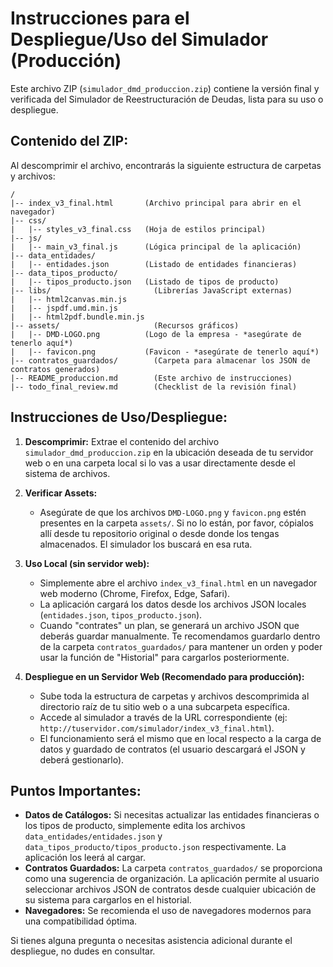 # Instrucciones para el Despliegue/Uso del Simulador (Producción)

Este archivo ZIP (`simulador_dmd_produccion.zip`) contiene la versión final y verificada del Simulador de Reestructuración de Deudas, lista para su uso o despliegue.

## Contenido del ZIP:

Al descomprimir el archivo, encontrarás la siguiente estructura de carpetas y archivos:

```
/
|-- index_v3_final.html       (Archivo principal para abrir en el navegador)
|-- css/
|   |-- styles_v3_final.css   (Hoja de estilos principal)
|-- js/
|   |-- main_v3_final.js      (Lógica principal de la aplicación)
|-- data_entidades/
|   |-- entidades.json        (Listado de entidades financieras)
|-- data_tipos_producto/
|   |-- tipos_producto.json   (Listado de tipos de producto)
|-- libs/                       (Librerías JavaScript externas)
|   |-- html2canvas.min.js
|   |-- jspdf.umd.min.js
|   |-- html2pdf.bundle.min.js
|-- assets/                     (Recursos gráficos)
|   |-- DMD-LOGO.png          (Logo de la empresa - *asegúrate de tenerlo aquí*)
|   |-- favicon.png           (Favicon - *asegúrate de tenerlo aquí*)
|-- contratos_guardados/        (Carpeta para almacenar los JSON de contratos generados)
|-- README_produccion.md        (Este archivo de instrucciones)
|-- todo_final_review.md        (Checklist de la revisión final)
```

## Instrucciones de Uso/Despliegue:

1.  **Descomprimir:** Extrae el contenido del archivo `simulador_dmd_produccion.zip` en la ubicación deseada de tu servidor web o en una carpeta local si lo vas a usar directamente desde el sistema de archivos.

2.  **Verificar Assets:**
    *   Asegúrate de que los archivos `DMD-LOGO.png` y `favicon.png` estén presentes en la carpeta `assets/`. Si no lo están, por favor, cópialos allí desde tu repositorio original o desde donde los tengas almacenados. El simulador los buscará en esa ruta.

3.  **Uso Local (sin servidor web):**
    *   Simplemente abre el archivo `index_v3_final.html` en un navegador web moderno (Chrome, Firefox, Edge, Safari).
    *   La aplicación cargará los datos desde los archivos JSON locales (`entidades.json`, `tipos_producto.json`).
    *   Cuando "contrates" un plan, se generará un archivo JSON que deberás guardar manualmente. Te recomendamos guardarlo dentro de la carpeta `contratos_guardados/` para mantener un orden y poder usar la función de "Historial" para cargarlos posteriormente.

4.  **Despliegue en un Servidor Web (Recomendado para producción):**
    *   Sube toda la estructura de carpetas y archivos descomprimida al directorio raíz de tu sitio web o a una subcarpeta específica.
    *   Accede al simulador a través de la URL correspondiente (ej: `http://tuservidor.com/simulador/index_v3_final.html`).
    *   El funcionamiento será el mismo que en local respecto a la carga de datos y guardado de contratos (el usuario descargará el JSON y deberá gestionarlo).

## Puntos Importantes:

*   **Datos de Catálogos:** Si necesitas actualizar las entidades financieras o los tipos de producto, simplemente edita los archivos `data_entidades/entidades.json` y `data_tipos_producto/tipos_producto.json` respectivamente. La aplicación los leerá al cargar.
*   **Contratos Guardados:** La carpeta `contratos_guardados/` se proporciona como una sugerencia de organización. La aplicación permite al usuario seleccionar archivos JSON de contratos desde cualquier ubicación de su sistema para cargarlos en el historial.
*   **Navegadores:** Se recomienda el uso de navegadores modernos para una compatibilidad óptima.

Si tienes alguna pregunta o necesitas asistencia adicional durante el despliegue, no dudes en consultar.

